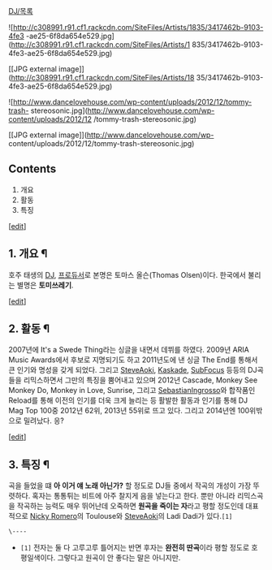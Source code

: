 [DJ/목록](DJ/%EB%AA%A9%EB%A1%9D.md)

![http://c308991.r91.cf1.rackcdn.com/SiteFiles/Artists/1835/3417462b-9103-4fe3
-ae25-6f8da654e529.jpg](http://c308991.r91.cf1.rackcdn.com/SiteFiles/Artists/1
835/3417462b-9103-4fe3-ae25-6f8da654e529.jpg)

[[JPG external image]](http://c308991.r91.cf1.rackcdn.com/SiteFiles/Artists/18
35/3417462b-9103-4fe3-ae25-6f8da654e529.jpg)

  

![http://www.dancelovehouse.com/wp-content/uploads/2012/12/tommy-trash-
stereosonic.jpg](http://www.dancelovehouse.com/wp-content/uploads/2012/12
/tommy-trash-stereosonic.jpg)

[[JPG external image]](http://www.dancelovehouse.com/wp-
content/uploads/2012/12/tommy-trash-stereosonic.jpg)

  

## Contents

    

1. 개요 
2. 활동 
3. 특징 

[[edit](http://rigvedawiki.net/r1/wiki.php/Tommy%20Trash?action=edit&section=1
)]

## 1. 개요 ¶

호주 태생의 [DJ](DJ.md), [프로듀서](%ED%94%84%EB%A1%9C%EB%93%80%EC%84%9C.md)로 본명은
토마스 올슨(Thomas Olsen)이다. 한국에서 불리는 별명은 **토미쓰레기**.

  

[[edit](http://rigvedawiki.net/r1/wiki.php/Tommy%20Trash?action=edit&section=2
)]

## 2. 활동 ¶

2007년에 It's a Swede Thing라는 싱글을 내면서 데뷔를 하였다. 2009년 ARIA Music Awards에서 후보로
지명되기도 하고 2011년도에 낸 싱글 The End를 통해서 큰 인기와 명성을 갖게 되었다. 그리고 [SteveAoki](Steve%20Aoki.md), [Kaskade](Kaskade.md), [SubFocus](Sub%20Focus.md) 등등의 DJ곡들을 리믹스하면서 그만의 특징을 뿜어내고 있으며 2012년 Cascade,
Monkey See Monkey Do, Monkey in Love, Sunrise, 그리고 [SebastianIngrosso](Sebastian%20Ingrosso.md)와 합작품인 Reload를 통해 이전의 인기를 더욱 크게 늘리는 등 활발한
활동과 인기를 통해 DJ Mag Top 100중 2012년 62위, 2013년 55위로 뜨고 있다. 그리고 2014년엔 100위밖으로
밀려났다. 응?

  

[[edit](http://rigvedawiki.net/r1/wiki.php/Tommy%20Trash?action=edit&section=3
)]

## 3. 특징 ¶

곡을 들었을 떄 **아 이거 얘 노래 아닌가?** 할 정도로 DJ들 중에서 작곡의 개성이 가장 뚜렷하다. 혹자는 통통튀는 비트에 아주 찰지게
음을 넣는다고 한다. 뿐만 아니라 리믹스곡을 작곡하는 능력도 매우 뛰어난데 오죽하면 **원곡을 죽이는 자**라고 평할 정도인데 대표적으로
[Nicky Romero](Nicky%20Romero.md)의 Toulouse와 [SteveAoki](Steve%20Aoki.md)의 Ladi Dadi가 있다.`[1]`

`\----`

  * `[1]` 전자는 둘 다 고루고루 틀어지는 반면 후자는 **완전히 딴곡**이라 평할 정도로 호평일색이다. 그렇다고 원곡이 안 좋다는 말은 아니지만.

